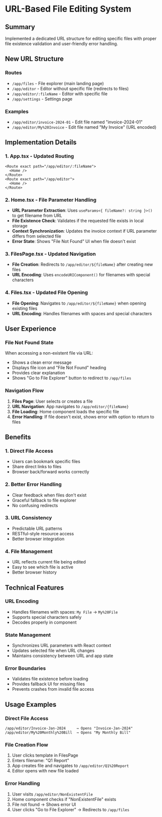 # URL-Based File Editing System

## Summary
Implemented a dedicated URL structure for editing specific files with proper file existence validation and user-friendly error handling.

## New URL Structure

### Routes
- `/app/files` - File explorer (main landing page)
- `/app/editor` - Editor without specific file (redirects to files)
- `/app/editor/:fileName` - Editor with specific file
- `/app/settings` - Settings page

### Examples
- `/app/editor/invoice-2024-01` - Edit file named "invoice-2024-01"
- `/app/editor/My%20Invoice` - Edit file named "My Invoice" (URL encoded)

## Implementation Details

### 1. App.tsx - Updated Routing
```tsx
<Route exact path="/app/editor/:fileName">
  <Home />
</Route>
<Route exact path="/app/editor">
  <Home />
</Route>
```

### 2. Home.tsx - File Parameter Handling
- **URL Parameter Extraction**: Uses `useParams<{ fileName?: string }>()` to get filename from URL
- **File Existence Check**: Validates if the requested file exists in local storage
- **Context Synchronization**: Updates the invoice context if URL parameter differs from selected file
- **Error State**: Shows "File Not Found" UI when file doesn't exist

### 3. FilesPage.tsx - Updated Navigation
- **File Creation**: Redirects to `/app/editor/${fileName}` after creating new files
- **URL Encoding**: Uses `encodeURIComponent()` for filenames with special characters

### 4. Files.tsx - Updated File Opening
- **File Opening**: Navigates to `/app/editor/${fileName}` when opening existing files
- **URL Encoding**: Handles filenames with spaces and special characters

## User Experience

### File Not Found State
When accessing a non-existent file via URL:
- Shows a clean error message
- Displays file icon and "File Not Found" heading
- Provides clear explanation
- Shows "Go to File Explorer" button to redirect to `/app/files`

### Navigation Flow
1. **Files Page**: User selects or creates a file
2. **URL Navigation**: App navigates to `/app/editor/{fileName}`
3. **File Loading**: Home component loads the specific file
4. **Error Handling**: If file doesn't exist, shows error with option to return to files

## Benefits

### 1. Direct File Access
- Users can bookmark specific files
- Share direct links to files
- Browser back/forward works correctly

### 2. Better Error Handling
- Clear feedback when files don't exist
- Graceful fallback to file explorer
- No confusing redirects

### 3. URL Consistency
- Predictable URL patterns
- RESTful-style resource access
- Better browser integration

### 4. File Management
- URL reflects current file being edited
- Easy to see which file is active
- Better browser history

## Technical Features

### URL Encoding
- Handles filenames with spaces: `My File` → `My%20File`
- Supports special characters safely
- Decodes properly in component

### State Management
- Synchronizes URL parameters with React context
- Updates selected file when URL changes
- Maintains consistency between URL and app state

### Error Boundaries
- Validates file existence before loading
- Provides fallback UI for missing files
- Prevents crashes from invalid file access

## Usage Examples

### Direct File Access
```
/app/editor/Invoice-Jan-2024     → Opens "Invoice-Jan-2024"
/app/editor/My%20Monthly%20Bill  → Opens "My Monthly Bill"
```

### File Creation Flow
1. User clicks template in FilesPage
2. Enters filename: "Q1 Report"
3. App creates file and navigates to `/app/editor/Q1%20Report`
4. Editor opens with new file loaded

### Error Handling
1. User visits `/app/editor/NonExistentFile`
2. Home component checks if "NonExistentFile" exists
3. File not found → Shows error UI
4. User clicks "Go to File Explorer" → Redirects to `/app/files`
